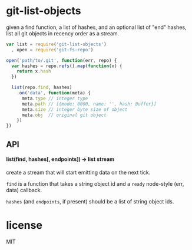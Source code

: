 # git-list-objects

given a find function, a list of hashes, and an optional
list of "end" hashes, list all git objects in recency order
as a stream.

```javascript
var list = require('git-list-objects')
  , open = require('git-fs-repo')

open('path/to/.git', function(err, repo) {
  var hashes = repo.refs().map(function(x) {
    return x.hash
  })

  list(repo.find, hashes)
    .on('data', function(meta) {
      meta.type // integer type
      meta.path // [{mode: 0000, name: '', hash: Buffer}]
      meta.size // integer byte size of object
      meta.obj  // original git object 
    }) 
}) 

```

## API

#### list(find, hashes[, endpoints]) -> list stream

create a stream that will start emitting data on the next tick. 

`find` is a function that takes a string object id and a `ready` node-style (err, data) callback.

`hashes` (and `endpoints`, if present) should be a list of string object ids.

# license

MIT
